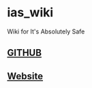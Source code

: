 # ias_wiki
Wiki for It's Absolutely Safe

## [GITHUB](https://github.com/edunad/ias_wiki/wiki)
## [Website](#)
